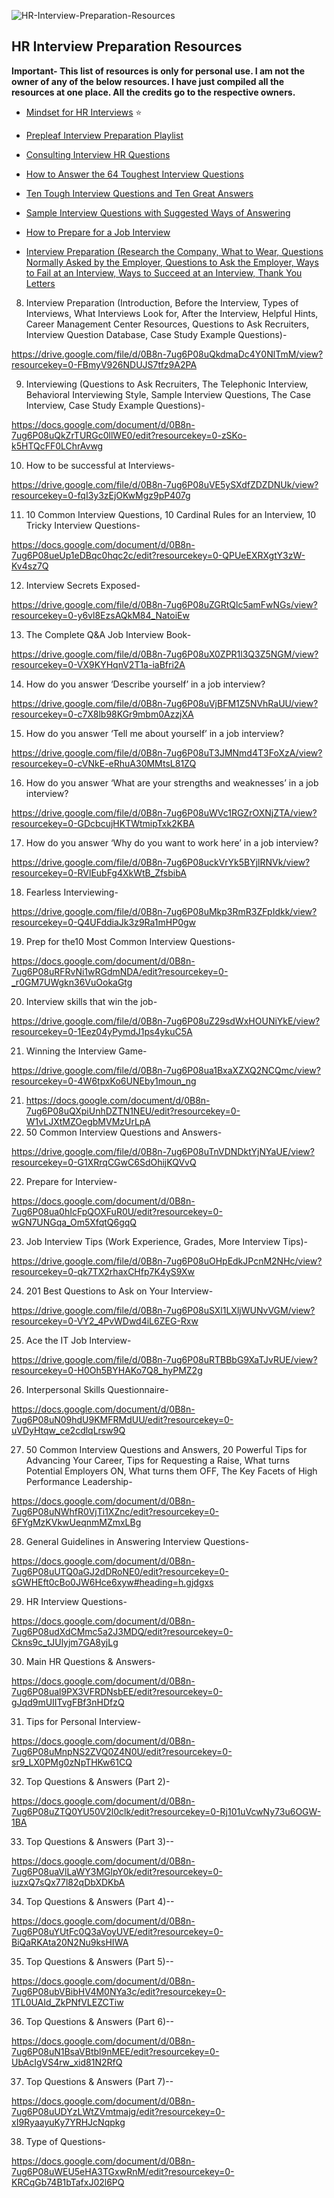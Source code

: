 ![HR-Interview-Preparation-Resources](https://socialify.git.ci/Lakhankumawat/HR-Interview-Preparation-Resources/image?description=1&font=Raleway&language=1&logo=https%3A%2F%2Flh3.googleusercontent.com%2F-HWJywamC0JdxWkCxUGA8R-rsNubiA8ayRHOg8x0EoADQsWu0-HPcZIY1Z8lFCmcIw&owner=1&stargazers=1&theme=Dark)
## HR Interview Preparation Resources

 **Important- This list of resources is only for personal use. I am not the owner of any of the below resources. I have just compiled all the resources at one place. All the credits go to the respective owners.**

- [Mindset for HR Interviews](https://leetcode.com/discuss/interview-question/1729926/A-guide-for-Behavioral-round) ⭐
- [Prepleaf Interview Preparation Playlist](https://www.youtube.com/watch?v=-zF9nQVRD4g&list=PLQqfhrN5hwqq2cc-00lE4lad1DWmd1_4c)
- [Consulting Interview HR Questions](https://docs.google.com/document/d/1ijco-U6PcTKV_kJzk2zcN80WFdDMy6kzzTz78oZ44Tc/edit)
- [How to Answer the 64 Toughest Interview Questions](https://docs.google.com/document/d/0B8n-7ug6P08uNzBrNUdneEVGbDg/edit?resourcekey=0-AaJStZYa1XCmbF4Wq2--IQ)
- [Ten Tough Interview Questions and Ten Great Answers](https://drive.google.com/file/d/0B8n-7ug6P08ub1Vqc251aVFKOFE/view?resourcekey=0-SvkNIq34kHNpT1G1S5xfTQ)
- [Sample Interview Questions with Suggested Ways of Answering](https://docs.google.com/document/d/0B8n-7ug6P08uUm9JQnNDdWdIaW8/edit?resourcekey=0-4sj3fKSaqWgYesirH806bw)

- [How to Prepare for a Job Interview](https://docs.google.com/document/d/0B8n-7ug6P08uYnFNcG9DSjA5YTQ/edit?resourcekey=0-LctxoSz8UzLCupKNIbDQ7A)
- [Interview Preparation (Research the Company, What to Wear, Questions Normally Asked by the Employer, Questions to Ask the Employer, Ways to Fail at an Interview, Ways to Succeed at an Interview, Thank You Letters](https://docs.google.com/document/d/0B8n-7ug6P08uUkNxWEtULXd6X1E/edit?resourcekey=0-29nlDTa647XYhNPw0yYuzQ)

8. Interview Preparation (Introduction, Before the Interview, Types of Interviews, What Interviews Look for, After the Interview, Helpful Hints, Career Management Center Resources, Questions to Ask Recruiters, Interview Question Database, Case Study Example Questions)- 

<https://drive.google.com/file/d/0B8n-7ug6P08uQkdmaDc4Y0NlTmM/view?resourcekey=0-FBmyV926NDUJS7tfz9A2PA> 

9. Interviewing (Questions to Ask Recruiters, The Telephonic Interview, Behavioral Interviewing Style, Sample Interview Questions, The Case Interview, Case Study Example Questions)-

<https://docs.google.com/document/d/0B8n-7ug6P08uQkZrTURGc0llWE0/edit?resourcekey=0-zSKo-k5HTQcFF0LChrAvwg> 

10. How to be successful at Interviews-

<https://drive.google.com/file/d/0B8n-7ug6P08uVE5ySXdfZDZDNUk/view?resourcekey=0-fqI3y3zEjOKwMgz9pP407g> 

11. 10 Common Interview Questions, 10 Cardinal Rules for an Interview, 10 Tricky Interview Questions-

<https://docs.google.com/document/d/0B8n-7ug6P08ueUp1eDBqc0hqc2c/edit?resourcekey=0-QPUeEXRXgtY3zW-Kv4sz7Q> 

12. Interview Secrets Exposed- 

<https://drive.google.com/file/d/0B8n-7ug6P08uZGRtQlc5amFwNGs/view?resourcekey=0-y6vl8EzsAQkM84_NatoiEw> 

13. The Complete Q&A Job Interview Book-

<https://drive.google.com/file/d/0B8n-7ug6P08uX0ZPR1l3Q3Z5NGM/view?resourcekey=0-VX9KYHqnV2T1a-iaBfri2A> 

14. How do you answer ‘Describe yourself’ in a job interview?

<https://drive.google.com/file/d/0B8n-7ug6P08uVjBFM1Z5NVhRaUU/view?resourcekey=0-c7X8lb98KGr9mbm0AzzjXA> 

15. How do you answer ‘Tell me about yourself’ in a job interview?

<https://drive.google.com/file/d/0B8n-7ug6P08uT3JMNmd4T3FoXzA/view?resourcekey=0-cVNkE-eRhuA30MMtsL81ZQ> 

16. How do you answer ‘What are your strengths and weaknesses’ in a job interview?

<https://drive.google.com/file/d/0B8n-7ug6P08uWVc1RGZrOXNjZTA/view?resourcekey=0-GDcbcujHKTWtmipTxk2KBA> 

17. How do you answer ‘Why do you want to work here’ in a job interview?

<https://drive.google.com/file/d/0B8n-7ug6P08uckVrYk5BYjlRNVk/view?resourcekey=0-RVlEubFg4XkWtB_ZfsbibA> 

18. Fearless Interviewing-

<https://drive.google.com/file/d/0B8n-7ug6P08uMkp3RmR3ZFpIdkk/view?resourcekey=0-Q4UFddiaJk3z9Ra1mHP0gw> 

19. Prep for the10 Most Common Interview Questions-

<https://docs.google.com/document/d/0B8n-7ug6P08uRFRvNi1wRGdmNDA/edit?resourcekey=0-_r0GM7UWgkn36VuOokaGtg> 

20. Interview skills that win the job-

<https://drive.google.com/file/d/0B8n-7ug6P08uZ29sdWxHOUNiYkE/view?resourcekey=0-1Eez04yPymdJ1ps4ykuC5A> 

21. Winning the Interview Game-

<https://drive.google.com/file/d/0B8n-7ug6P08ua1BxaXZXQ2NCQmc/view?resourcekey=0-4W6tpxKo6UNEby1moun_ng> 

21. <https://docs.google.com/document/d/0B8n-7ug6P08uQXpiUnhDZTN1NEU/edit?resourcekey=0-W1vLJXtMZOegbMVMzUrLpA> 
1. 50 Common Interview Questions and Answers-

<https://drive.google.com/file/d/0B8n-7ug6P08uTnVDNDktYjNYaUE/view?resourcekey=0-G1XRrqCGwC6SdOhijKQVvQ> 

22. Prepare for Interview-

<https://docs.google.com/document/d/0B8n-7ug6P08ua0hIcFpQOXFuR0U/edit?resourcekey=0-wGN7UNGqa_Om5XfqtQ6gqQ> 

23. Job Interview Tips (Work Experience, Grades, More Interview Tips)-

<https://drive.google.com/file/d/0B8n-7ug6P08uOHpEdkJPcnM2NHc/view?resourcekey=0-qk7TX2rhaxCHfp7K4yS9Xw> 

24. 201 Best Questions to Ask on Your Interview-

<https://drive.google.com/file/d/0B8n-7ug6P08uSXl1LXljWUNvVGM/view?resourcekey=0-VY2_4PvWDwd4iL6ZEG-Rxw> 

25. Ace the IT Job Interview-

<https://drive.google.com/file/d/0B8n-7ug6P08uRTBBbG9XaTJvRUE/view?resourcekey=0-H0Oh5BYHAKo7Q8_hyPMZ2g> 

26. Interpersonal Skills Questionnaire-

<https://docs.google.com/document/d/0B8n-7ug6P08uN09hdU9KMFRMdUU/edit?resourcekey=0-uVDyHtqw_ce2cdlqLrsw9Q> 

27. 50 Common Interview Questions and Answers, 20 Powerful Tips for Advancing Your Career, Tips for Requesting a Raise, What turns Potential Employers ON, What turns them OFF, The Key Facets of High Performance Leadership-

<https://docs.google.com/document/d/0B8n-7ug6P08uNWhfR0VjTi1XZnc/edit?resourcekey=0-6FYgMzKVkwUeqnmMZmxLBg> 

28. General Guidelines in Answering Interview Questions-

<https://docs.google.com/document/d/0B8n-7ug6P08uUTQ0aGJ2dDRoNE0/edit?resourcekey=0-sGWHEft0cBo0JW6Hce6xyw#heading=h.gjdgxs> 

29. HR Interview Questions-

<https://docs.google.com/document/d/0B8n-7ug6P08udXdCMmc5a2J3MDQ/edit?resourcekey=0-Ckns9c_tJUlyjm7GA8yjLg> 

30. Main HR Questions & Answers-

<https://docs.google.com/document/d/0B8n-7ug6P08ual9PX3VFRDNsbEE/edit?resourcekey=0-gJqd9mUIITvgFBf3nHDfzQ> 

31. Tips for Personal Interview-

<https://docs.google.com/document/d/0B8n-7ug6P08uMnpNS2ZVQ0Z4N0U/edit?resourcekey=0-sr9_LX0PMg0zNpTHKw61CQ> 

32. Top Questions & Answers (Part 2)-

<https://docs.google.com/document/d/0B8n-7ug6P08uZTQ0YU50V2l0clk/edit?resourcekey=0-Rj101uVcwNy73u6OGW-1BA> 

33. Top Questions & Answers (Part 3)--

<https://docs.google.com/document/d/0B8n-7ug6P08uaVlLaWY3MGlpY0k/edit?resourcekey=0-iuzxQ7sQx77l82qDbXDKbA> 

34. Top Questions & Answers (Part 4)--

<https://docs.google.com/document/d/0B8n-7ug6P08uYUtFc0Q3aVoyUVE/edit?resourcekey=0-BiQaRKAta20N2Nu9ksHIWA> 

35. Top Questions & Answers (Part 5)--

<https://docs.google.com/document/d/0B8n-7ug6P08ubVBibHV4M0NYa3c/edit?resourcekey=0-1TL0UAId_ZkPNfVLEZCTiw> 

36. Top Questions & Answers (Part 6)--

<https://docs.google.com/document/d/0B8n-7ug6P08uN1BsaVBtbl9nMEE/edit?resourcekey=0-UbAcIgVS4rw_xid81N2RfQ> 

37. Top Questions & Answers (Part 7)--

<https://docs.google.com/document/d/0B8n-7ug6P08uUDYzLWtZVmtmajg/edit?resourcekey=0-xI9RyaayuKy7YRHJcNqpkg> 

38. Type of Questions-

<https://docs.google.com/document/d/0B8n-7ug6P08uWEU5eHA3TGxwRnM/edit?resourcekey=0-KRCqGb74B1bTafxJ02l6PQ> 

